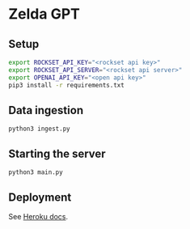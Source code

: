 # Zelda GPT

## Setup
```bash
export ROCKSET_API_KEY="<rockset api key>"
export ROCKSET_API_SERVER="<rockset api server>"
export OPENAI_API_KEY="<open api key>"
pip3 install -r requirements.txt
```

## Data ingestion
```
python3 ingest.py
```

## Starting the server
```python3
python3 main.py
```

## Deployment
See [Heroku docs](https://devcenter.heroku.com/articles/github-integration#manual-deploys).